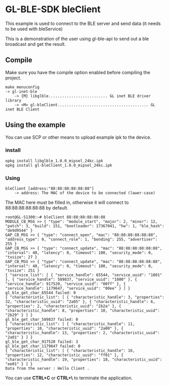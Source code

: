 # GL-BLE-SDK     bleClient

This example is used to connect to the BLE server and send data (it needs to be used with bleService)

This is a demonstration of the user using gl-ble-api to send out a ble broadcast and get the result.

## Compile

Make sure you have the compile option enabled before compiling the project.

```
make menuconfig
-> gl-inet-ble
	-> {M} libglble.......................... GL inet BLE driver library
	-> <M> gl-bleClient........................................ GL inet BLE Client
```



## Using the example

You can use SCP or other means to upload example ipk to the device.

### install

```shell
opkg install libglble_1.0.0_mipsel_24kc.ipk 
opkg install gl-bleClient_1.0.0_mipsel_24kc.ipk 
```

### Using

```shell
bleClient [address:"88:88:88:88:88:88"]
	-> address: The MAC of the device to be connected (lower-case)
```

The MAC here must be filled in, otherwise it will connect to 88:88:88:88:88:88 by default.

```shell
root@GL-S1300:~# bleClient 88:88:88:88:88:88
MODULE_CB_MSG >> { "type": "module_start", "major": 2, "minor": 12, "patch": 3, "build": 151, "bootloader": 17367041, "hw": 1, "ble_hash": "de9d9544" }
GAP_CB_MSG >> { "type": "connect_open", "mac": "88:88:88:88:88:88", "address_type": 0, "connect_role": 1, "bonding": 255, "advertiser": 255 }
GAP_CB_MSG >> { "type": "connect_update", "mac": "88:88:88:88:88:88", "interval": 40, "latency": 0, "timeout": 100, "security_mode": 0, "txsize": 27 }
GAP_CB_MSG >> { "type": "connect_update", "mac": "88:88:88:88:88:88", "interval": 40, "latency": 0, "timeout": 100, "security_mode": 0, "txsize": 251 }
{ "service_list": [ { "service_handle": 65544, "service_uuid": "1801" }, { "service_handle": 589837, "service_uuid": "1800" }, { "service_handle": 917520, "service_uuid": "00ff" }, { "service_handle": 1179647, "service_uuid": "00ee" } ] }
gl_ble_get_char_65544 failed: 0
{ "characteristic_list": [ { "characteristic_handle": 3, "properties": 32, "characteristic_uuid": "2a05" }, { "characteristic_handle": 6, "properties": 2, "characteristic_uuid": "2b2a" }, { "characteristic_handle": 8, "properties": 10, "characteristic_uuid": "2b29" } ] }
gl_ble_get_char_589837 failed: 0
{ "characteristic_list": [ { "characteristic_handle": 11, "properties": 10, "characteristic_uuid": "2a00" }, { "characteristic_handle": 13, "properties": 2, "characteristic_uuid": "2a01" } ] }
gl_ble_get_char_917520 failed: 3
gl_ble_get_char_1179647 failed: 0
{ "characteristic_list": [ { "characteristic_handle": 16, "properties": 12, "characteristic_uuid": "ff01" }, { "characteristic_handle": 19, "properties": 18, "characteristic_uuid": "ee01" } ] }
Data from the server : Hello Client .

```

You can use **CTRL+C** or **CTRL+\\** to terminate the application.